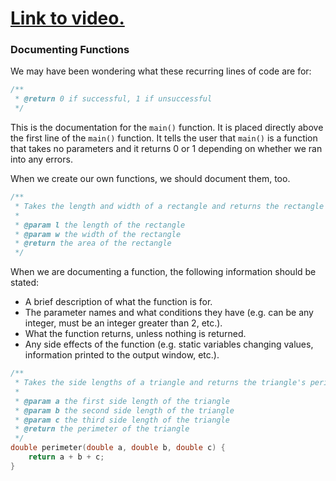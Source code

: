 # [Link to video.](https://www.youtube.com/watch?v=kyaCgZkguZs&list=PLVD25niNi0BliJx0Rnr1DB6HdsL5oy5kJ)

### Documenting Functions

We may have been wondering what these recurring lines of code are for:

```cpp
/**
 * @return 0 if successful, 1 if unsuccessful
 */
```

This is the documentation for the `main()` function. It is placed directly above the first line of the `main()` function. It tells the user that `main()` is a function that takes no parameters and it returns 0 or 1 depending on whether we ran into any errors. 

When we create our own functions, we should document them, too.

```cpp
/**
 * Takes the length and width of a rectangle and returns the rectangle's area.
 *
 * @param l the length of the rectangle
 * @param w the width of the rectangle
 * @return the area of the rectangle
 */
```

When we are documenting a function, the following information should be stated:
* A brief description of what the function is for.
* The parameter names and what conditions they have (e.g. can be any integer, must be an integer greater than 2, etc.).
* What the function returns, unless nothing is returned.
* Any side effects of the function (e.g. static variables changing values, information printed to the output window, etc.).

```cpp
/**
 * Takes the side lengths of a triangle and returns the triangle's perimeter.
 *
 * @param a the first side length of the triangle
 * @param b the second side length of the triangle
 * @param c the third side length of the triangle
 * @return the perimeter of the triangle
 */ 
double perimeter(double a, double b, double c) {
    return a + b + c;
}
```
